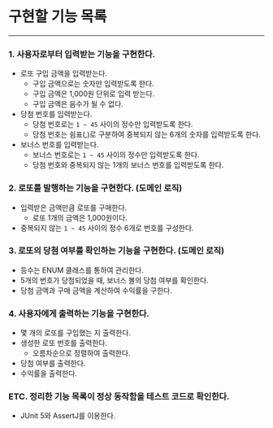 # 구현할 기능 목록
***
### 1. 사용자로부터 입력받는 기능을 구현한다.
- 로또 구입 금액을 입력받는다.
  - 구입 금액으로는 숫자만 입력받도록 한다.
  - 구입 금액은 1,000원 단위로 입력 받는다.
  - 구입 금액은 음수가 될 수 없다.
- 당첨 번호를 입력받는다.
  - 당첨 번호로는 `1 ~ 45` 사이의 정수만 입력받도록 한다.
  - 당첨 번호는 쉼표(,)로 구분하여 중복되지 않는 6개의 숫자를 입력받도록 한다.
- 보너스 번호를 입력받는다.
  - 보너스 번호로는 `1 ~ 45` 사이의 정수만 입력받도록 한다.
  - 당첨 번호와 중복되지 않는 1개의 보너스 번호를 입력받도록 한다.

### 2. 로또를 발행하는 기능을 구현한다. (도메인 로직)
- 입력받은 금액만큼 로또를 구매한다.
  - 로또 1개의 금액은 1,000원이다.
- 중복되지 않는 `1 ~ 45` 사이의 정수 6개로 번호를 구성한다.

### 3. 로또의 당첨 여부를 확인하는 기능을 구현한다. (도메인 로직)
- 등수는 ENUM 클래스를 통하여 관리한다.
- 5개의 번호가 당첨되었을 때, 보너스 볼의 당첨 여부를 확인한다.
- 당첨 금액과 구매 금액을 계산하여 수익률을 구한다.

### 4. 사용자에게 출력하는 기능을 구현한다.
- 몇 개의 로또를 구입했는 지 출력한다.
- 생성한 로또 번호를 출력한다.
  - 오름차순으로 정렬하여 출력한다.
- 당첨 여부를 출력한다.
- 수익률을 출력한다.

### ETC. 정리한 기능 목록이 정상 동작함을 테스트 코드로 확인한다.
- JUnit 5와 AssertJ를 이용한다.